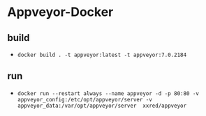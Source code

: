 # Appveyor-Docker

## build

- `docker build . -t appveyor:latest -t appveyor:7.0.2184`

## run

- `docker run --restart always --name appveyor -d -p 80:80 -v appveyor_config:/etc/opt/appveyor/server -v appveyor_data:/var/opt/appveyor/server  xxred/appveyor`

